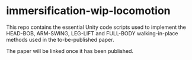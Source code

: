 # immersification-wip-locomotion

This repo contains the essential Unity code scripts used to implement the HEAD-BOB, ARM-SWING, LEG-LIFT and FULL-BODY walking-in-place methods used in the to-be-published paper.

The paper will be linked once it has been published.
